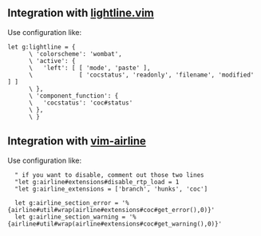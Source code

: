 ## Integration with [lightline.vim](https://github.com/itchyny/lightline.vim)

Use configuration like:

``` vim
let g:lightline = {
      \ 'colorscheme': 'wombat',
      \ 'active': {
      \   'left': [ [ 'mode', 'paste' ],
      \             [ 'cocstatus', 'readonly', 'filename', 'modified' ] ]
      \ },
      \ 'component_function': {
      \   'cocstatus': 'coc#status'
      \ },
      \ }
```

## Integration with [vim-airline](https://github.com/vim-airline/vim-airline)

Use configuration like:

``` vim
  " if you want to disable, comment out those two lines
  "let g:airline#extensions#disable_rtp_load = 1
  "let g:airline_extensions = ['branch', 'hunks', 'coc']

  let g:airline_section_error = '%{airline#util#wrap(airline#extensions#coc#get_error(),0)}'
  let g:airline_section_warning = '%{airline#util#wrap(airline#extensions#coc#get_warning(),0)}'
```
